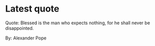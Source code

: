 # Latest quote 

Quote: Blessed is the man who expects nothing, for he shall never be disappointed. 

By: Alexander Pope